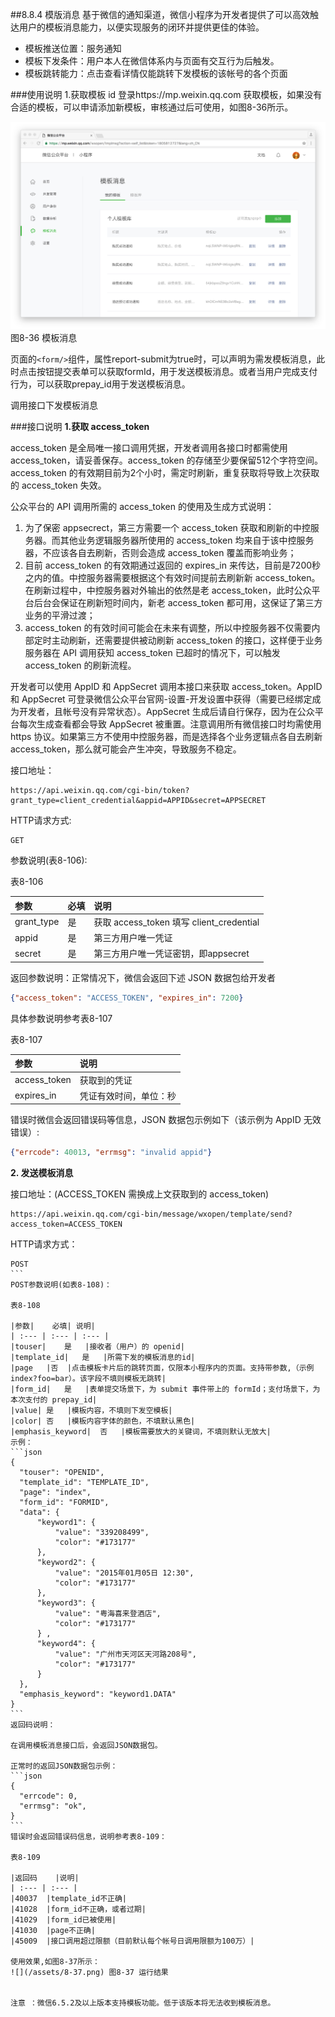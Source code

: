 ##8.8.4 模版消息
基于微信的通知渠道，微信小程序为开发者提供了可以高效触达用户的模板消息能力，以便实现服务的闭环并提供更佳的体验。

* 模板推送位置：服务通知
* 模板下发条件：用户本人在微信体系内与页面有交互行为后触发。
* 模板跳转能力：点击查看详情仅能跳转下发模板的该帐号的各个页面

###使用说明
1.获取模板 id
登录https://mp.weixin.qq.com 获取模板，如果没有合适的模板，可以申请添加新模板，审核通过后可使用，如图8-36所示。

![](/assets/8-36.png)图8-36 模板消息


页面的`<form/>`组件，属性report-submit为true时，可以声明为需发模板消息，此时点击按钮提交表单可以获取formId，用于发送模板消息。或者当用户完成支付行为，可以获取prepay_id用于发送模板消息。

调用接口下发模板消息

###接口说明
**1.获取 access_token**

access_token 是全局唯一接口调用凭据，开发者调用各接口时都需使用 access_token，请妥善保存。access_token 的存储至少要保留512个字符空间。access_token 的有效期目前为2个小时，需定时刷新，重复获取将导致上次获取的 access_token 失效。

公众平台的 API 调用所需的 access_token 的使用及生成方式说明：

1. 为了保密 appsecrect，第三方需要一个 access_token 获取和刷新的中控服务器。而其他业务逻辑服务器所使用的 access_token 均来自于该中控服务器，不应该各自去刷新，否则会造成 access_token 覆盖而影响业务；
2. 目前 access_token 的有效期通过返回的 expires_in 来传达，目前是7200秒之内的值。中控服务器需要根据这个有效时间提前去刷新新 access_token。在刷新过程中，中控服务器对外输出的依然是老 access_token，此时公众平台后台会保证在刷新短时间内，新老 access_token 都可用，这保证了第三方业务的平滑过渡；
3. access_token 的有效时间可能会在未来有调整，所以中控服务器不仅需要内部定时主动刷新，还需要提供被动刷新 access_token 的接口，这样便于业务服务器在 API 调用获知 access_token 已超时的情况下，可以触发 access_token 的刷新流程。

开发者可以使用 AppID 和 AppSecret 调用本接口来获取 access_token。AppID 和 AppSecret 可登录微信公众平台官网-设置-开发设置中获得（需要已经绑定成为开发者，且帐号没有异常状态）。AppSecret 生成后请自行保存，因为在公众平台每次生成查看都会导致 AppSecret 被重置。注意调用所有微信接口时均需使用 https 协议。如果第三方不使用中控服务器，而是选择各个业务逻辑点各自去刷新 access_token，那么就可能会产生冲突，导致服务不稳定。

接口地址：
```
https://api.weixin.qq.com/cgi-bin/token?grant_type=client_credential&appid=APPID&secret=APPSECRET
```
HTTP请求方式:
```
GET
```

参数说明(表8-106):

表8-106

|参数	|必填	|说明|
| :--- | :--- | :--- |
|grant_type|	是|	获取 access_token 填写 client_credential|
|appid	|是|	第三方用户唯一凭证|
|secret	|是|	第三方用户唯一凭证密钥，即appsecret|

返回参数说明：正常情况下，微信会返回下述 JSON 数据包给开发者
```json
{"access_token": "ACCESS_TOKEN", "expires_in": 7200}
```
具体参数说明参考表8-107

表8-107

|参数|	说明|
| :--- | :--- |
|access_token|	获取到的凭证|
|expires_in|	凭证有效时间，单位：秒|
错误时微信会返回错误码等信息，JSON 数据包示例如下（该示例为 AppID 无效错误）:
```json
{"errcode": 40013, "errmsg": "invalid appid"}
```
**2. 发送模板消息**

接口地址：(ACCESS_TOKEN 需换成上文获取到的 access_token)

```
https://api.weixin.qq.com/cgi-bin/message/wxopen/template/send?access_token=ACCESS_TOKEN
```
HTTP请求方式：
````
POST
```
POST参数说明(如表8-108)：

表8-108

|参数|	必填|	说明|
| :--- | :--- | :--- |
|touser|	是	|接收者（用户）的 openid|
|template_id|	是	|所需下发的模板消息的id|
|page	|否	|点击模板卡片后的跳转页面，仅限本小程序内的页面。支持带参数,（示例index?foo=bar）。该字段不填则模板无跳转|
|form_id|	是	|表单提交场景下，为 submit 事件带上的 formId；支付场景下，为本次支付的 prepay_id|
|value|	是	|模板内容，不填则下发空模板|
|color|	否	|模板内容字体的颜色，不填默认黑色|
|emphasis_keyword|	否	|模板需要放大的关键词，不填则默认无放大|
示例：
```json
{
  "touser": "OPENID",  
  "template_id": "TEMPLATE_ID", 
  "page": "index",          
  "form_id": "FORMID",         
  "data": {
      "keyword1": {
          "value": "339208499", 
          "color": "#173177"
      }, 
      "keyword2": {
          "value": "2015年01月05日 12:30", 
          "color": "#173177"
      }, 
      "keyword3": {
          "value": "粤海喜来登酒店", 
          "color": "#173177"
      } , 
      "keyword4": {
          "value": "广州市天河区天河路208号", 
          "color": "#173177"
      } 
  },
  "emphasis_keyword": "keyword1.DATA" 
}
```
返回码说明：

在调用模板消息接口后，会返回JSON数据包。

正常时的返回JSON数据包示例：
```json
{
  "errcode": 0,
  "errmsg": "ok",
}
```
错误时会返回错误码信息，说明参考表8-109：

表8-109

|返回码	|说明|
| :--- | :--- |
|40037	|template_id不正确|
|41028	|form_id不正确，或者过期|
|41029	|form_id已被使用|
|41030	|page不正确|
|45009	|接口调用超过限额（目前默认每个帐号日调用限额为100万）|

使用效果,如图8-37所示：
![](/assets/8-37.png) 图8-37 运行结果


注意 ：微信6.5.2及以上版本支持模板功能。低于该版本将无法收到模板消息。


